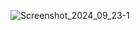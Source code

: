 ![Screenshot_2024_09_23-1](https://github.com/user-attachments/assets/6db7d96e-6306-4982-ad3c-633ed3b0dac8)
